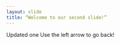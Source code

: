 ```yaml
---
layout: slide
title: “Welcome to our second slide!”
---
```

Updated one
Use the left arrow to go back!
